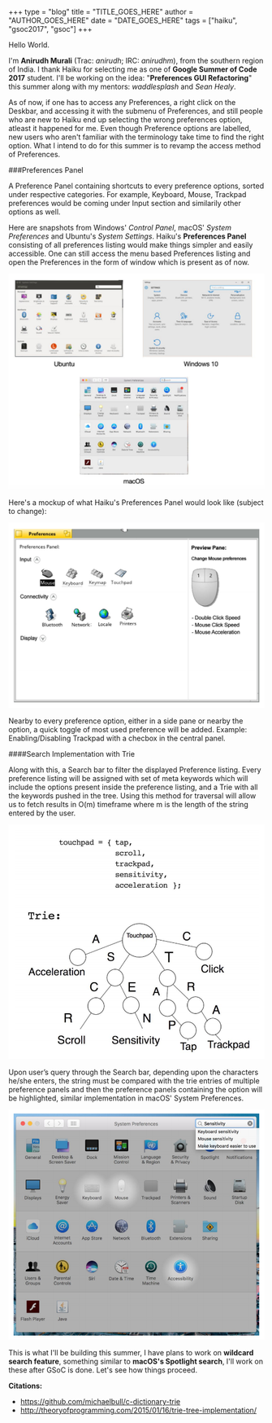 +++
type = "blog"
title = "TITLE_GOES_HERE"
author = "AUTHOR_GOES_HERE"
date = "DATE_GOES_HERE"
tags = ["haiku", "gsoc2017", "gsoc"]
+++

Hello World.

I'm **Anirudh Murali** (Trac: *anirudh*; IRC: *anirudhm*), from the southern region of India. I thank Haiku for selecting me as one of **Google Summer of Code 2017** student. I'll be working on the idea: "**Preferences GUI Refactoring**" this summer along with my mentors: *waddlesplash* and *Sean Healy*.

As of now, if one has to access any Preferences, a right click on the Deskbar, and accessing it with the submenu of Preferences, and still people who are new to Haiku end up selecting the wrong preferences option, atleast it happened for me. Even though Preference options are labelled, new users who aren't familiar with the terminology take time to find the right option. What I intend to do for this summer is to revamp the access method of Preferences.

###Preferences Panel

A Preference Panel containing shortcuts to every preference options, sorted under respective categories.
For example, Keyboard, Mouse, Trackpad preferences would be coming under Input section and similarily other options as well.

Here are snapshots from Windows' *Control Panel*, macOS' *System Preferences* and Ubuntu's *System Settings*. Haiku's **Preferences Panel** consisting of all preferences listing would make things simpler and easily accessible. One can still access the menu based Preferences listing and open the Preferences in the form of window which is present as of now.

![preferences.png](preferences.png)

Here's a mockup of what Haiku's Preferences Panel would look like (subject to change):

![preview.png](preview.png)

Nearby to every preference option, either in a side pane or nearby the option, a quick toggle of most used preference will be added. Example: Enabling/Disabling Trackpad with a checbox in the central panel.

####Search Implementation with Trie

Along with this, a Search bar to filter the displayed Preference listing. Every preference listing will be assigned with set of meta keywords which will include the options present inside the preference listing, and a Trie with all the keywords pushed in the tree. Using this method for traversal will allow us to fetch results in O(m) timeframe where m is the length of the string entered by the user.

![search.png](search.png)

Upon user’s query through the Search bar, depending upon the characters he/she enters, the string must be compared with the trie entries of multiple preference panels and then the preference panels containing the option will be highlighted, similar implementation in macOS' System Preferences.

![select.png](select.png)

This is what I'll be building this summer, I have plans to work on **wildcard search feature**, something similar to **macOS's Spotlight search**, I'll work on these after GSoC is done. Let's see how things proceed.

**Citations:**


* https://github.com/michaelbull/c-dictionary-trie
* http://theoryofprogramming.com/2015/01/16/trie-tree-implementation/
